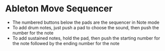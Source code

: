 # Ableton Move Sequencer

- The numbered buttons below the pads are the sequencer in Note mode
- To add drum notes, just push a pad to choose the sound, then push the number for the note
- To add sustained notes, hold the pad, then push the starting number for the note followed by the ending number for the note
